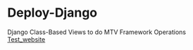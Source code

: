 # Deploy-Django
Django Class-Based Views to do MTV Framework Operations<br>
<a href="KevinChia.pythonanywhere.com">Test_website</a>
